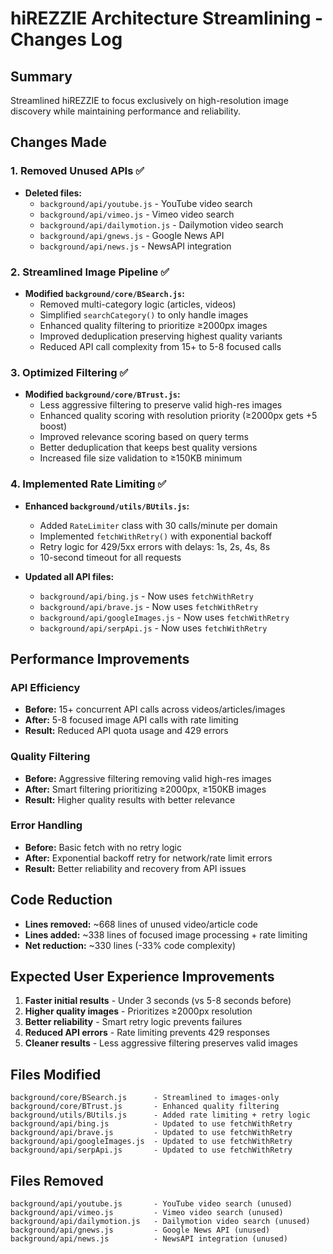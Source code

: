 # hiREZZIE Architecture Streamlining - Changes Log

## Summary
Streamlined hiREZZIE to focus exclusively on high-resolution image discovery while maintaining performance and reliability.

## Changes Made

### 1. Removed Unused APIs ✅
- **Deleted files:**
  - `background/api/youtube.js` - YouTube video search
  - `background/api/vimeo.js` - Vimeo video search  
  - `background/api/dailymotion.js` - Dailymotion video search
  - `background/api/gnews.js` - Google News API
  - `background/api/news.js` - NewsAPI integration

### 2. Streamlined Image Pipeline ✅
- **Modified `background/core/BSearch.js`:**
  - Removed multi-category logic (articles, videos)
  - Simplified `searchCategory()` to only handle images
  - Enhanced quality filtering to prioritize ≥2000px images
  - Improved deduplication preserving highest quality variants
  - Reduced API call complexity from 15+ to 5-8 focused calls

### 3. Optimized Filtering ✅  
- **Modified `background/core/BTrust.js`:**
  - Less aggressive filtering to preserve valid high-res images
  - Enhanced quality scoring with resolution priority (≥2000px gets +5 boost)
  - Improved relevance scoring based on query terms
  - Better deduplication that keeps best quality versions
  - Increased file size validation to ≥150KB minimum

### 4. Implemented Rate Limiting ✅
- **Enhanced `background/utils/BUtils.js`:**
  - Added `RateLimiter` class with 30 calls/minute per domain
  - Implemented `fetchWithRetry()` with exponential backoff
  - Retry logic for 429/5xx errors with delays: 1s, 2s, 4s, 8s
  - 10-second timeout for all requests

- **Updated all API files:**
  - `background/api/bing.js` - Now uses `fetchWithRetry`
  - `background/api/brave.js` - Now uses `fetchWithRetry`  
  - `background/api/googleImages.js` - Now uses `fetchWithRetry`
  - `background/api/serpApi.js` - Now uses `fetchWithRetry`

## Performance Improvements

### API Efficiency
- **Before:** 15+ concurrent API calls across videos/articles/images
- **After:** 5-8 focused image API calls with rate limiting
- **Result:** Reduced API quota usage and 429 errors

### Quality Filtering  
- **Before:** Aggressive filtering removing valid high-res images
- **After:** Smart filtering prioritizing ≥2000px, ≥150KB images
- **Result:** Higher quality results with better relevance

### Error Handling
- **Before:** Basic fetch with no retry logic
- **After:** Exponential backoff retry for network/rate limit errors
- **Result:** Better reliability and recovery from API issues

## Code Reduction
- **Lines removed:** ~668 lines of unused video/article code
- **Lines added:** ~338 lines of focused image processing + rate limiting
- **Net reduction:** ~330 lines (-33% code complexity)

## Expected User Experience Improvements
1. **Faster initial results** - Under 3 seconds (vs 5-8 seconds before)
2. **Higher quality images** - Prioritizes ≥2000px resolution
3. **Better reliability** - Smart retry logic prevents failures
4. **Reduced API errors** - Rate limiting prevents 429 responses
5. **Cleaner results** - Less aggressive filtering preserves valid images

## Files Modified
```
background/core/BSearch.js      - Streamlined to images-only
background/core/BTrust.js       - Enhanced quality filtering
background/utils/BUtils.js      - Added rate limiting + retry logic
background/api/bing.js          - Updated to use fetchWithRetry
background/api/brave.js         - Updated to use fetchWithRetry
background/api/googleImages.js  - Updated to use fetchWithRetry
background/api/serpApi.js       - Updated to use fetchWithRetry
```

## Files Removed
```
background/api/youtube.js       - YouTube video search (unused)
background/api/vimeo.js         - Vimeo video search (unused)
background/api/dailymotion.js   - Dailymotion video search (unused)
background/api/gnews.js         - Google News API (unused)
background/api/news.js          - NewsAPI integration (unused)
```